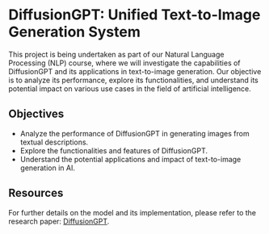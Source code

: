 # DiffusionGPT: Unified Text-to-Image Generation System

This project is being undertaken as part of our Natural Language Processing (NLP) course, where we will investigate the capabilities of DiffusionGPT and its applications in text-to-image generation. Our objective is to analyze its performance, explore its functionalities, and understand its potential impact on various use cases in the field of artificial intelligence.

## Objectives

- Analyze the performance of DiffusionGPT in generating images from textual descriptions.
- Explore the functionalities and features of DiffusionGPT.
- Understand the potential applications and impact of text-to-image generation in AI.

## Resources

For further details on the model and its implementation, please refer to the research paper: [DiffusionGPT](https://arxiv.org/pdf/2401.10061).

<!--
## Table of Contents

- [Key Features](#key-features)
- [Getting Started](#getting-started)
- [Usage](#usage)
- [Limitations and Future Work](#limitations-and-future-work)
- [Contributing](#contributing)
- [License](#license)

## Key Features

- **LLM-Driven Prompt Parsing**: Utilizes Large Language Models to understand and interpret diverse input prompts.
- **Trees-of-Thought**: Implements a structured approach to select the optimal generative model based on the parsed prompt.
- **Domain-Expert Integration**: Leverages models from open-source communities like Hugging Face and Civitai for enhanced image generation.
- **High-Quality Image Generation**: Demonstrates state-of-the-art capabilities across various domains and prompt types.

## Getting Started

### Prerequisites

- Python 3.7 or higher
- Pip for package management

### Installation

1. Clone the repository:
   ```bash
   git clone https://github.com/yourusername/DiffusionGPT.git
   cd DiffusionGPT
   -->
